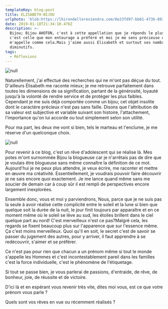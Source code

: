 ```yaml
---
templateKey: blog-post
title: ELISABETH-BIJOU
urlphoto: 'blob:https://lhirondellereviendra.com/8e23fd97-bb81-473b-8937-6f40ac793639'
date: 2019-01-18T21:34:10.476Z
description: >-
  Bijou; Bijou AHOTON, c'est à cette appellation que je réponds le plus souvent,
  c'est celle que mon entourage a préféré et moi je me sens précieuse quand on
  m'appelle comme cela.Mais j'aime aussi Elisabeth et surtout ses nombreux
  diminutifs. 
tags:
  - Réflexions
---
```

![null](/img/50512674_310707526244301_5610208916236402688_n.jpg)

Naturellement, j'ai effectué des recherches qui ne m'ont pas déçue du tout. D'ailleurs Élisabeth me raconte mieux; je me retrouve parfaitement dans toutes les dimensions de sa signification, partant de la générosité, loyauté jusqu'à la volonté de rendre service et de protéger les plus faibles. Cependant je me suis déjà comportée comme un bijou; cet objet insolite dont le caractère précieux n'est pas sans faille. Disons que l'attribution de sa valeur est subjective et variable suivant son histoire, l'attachement, l'importance qu'on lui accorde ou tout simplement selon son utilité.

 Pour ma part, les deux me vont si bien, tels le marteau et l'enclume, je me réserve d'un quelconque choix.

![null](/img/50227007_549331555542087_8108498818594504704_n.jpg)

Pour revenir à ce blog, c'est un rêve d'adolescent qui se réalise là. Mes potes m'ont surnommée Bijou la blogueuse car je n'arrêtais pas de dire que je voulais être blogueuse sans même connaître la définition de ce mot. Aujourd'hui je ne peux plus attendre, je veux écrire, me raconter et mettre en œuvre ma créativité. Essentiellement, je voudrais pouvoir faire découvrir je ne sais encore quoi exactement. Je me lance quand même sans me soucier de demain car à coup sûr il est rempli de perspectives encore largement inexplorées.

Ensemble donc, vous et moi y parviendrons, Nous, parce que je ne suis pas la seule à avoir réalisé cette complicité entre le soleil et la lune si bien que quelque soit la durée de la nuit, le jour finit toujours par apparaître et en ce moment même où le soleil se lève au sud, les étoiles brillent dans le ciel quelque part au nord! C'est merveilleux n'est ce pas?Malgré cela, les regards se fixent beaucoup plus sur l'apparence que sur l'essence même. Ça c'est moins merveilleux. Quoi qu'il en soit, le secret c'est de savoir se passer du jugement des autres, pour y arriver, il faut apprendre à se redécouvrir, s'aimer et se préférer.

Ce n'est pas pour rien que chacun a un prénom même si tout le monde s'appelle les Hommes et c'est incontestablement pareil dans les familles c'est la force individuelle, c'est le phénomène de l'étiquetage.

Si tout se passe bien, je vous parlerai de passions, d'entraide, de rêve, de bonheur, joie, de réussite et de victoire.

D'ici là et en espérant vous revenir très vite, dites moi vous, est ce que votre prénom vous parle ?

Quels sont vos rêves en vue ou récemment réalisés ?
